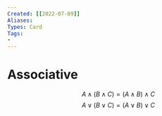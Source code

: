 ```yaml
---
Created: [[2022-07-09]]
Aliases: 
Types: Card
Tags: 
- 
---
```

# Associative
$$A\land(B\land C)=(A\land B)\land C$$
$$A\lor (B\lor C) = (A\lor B)\lor C$$

